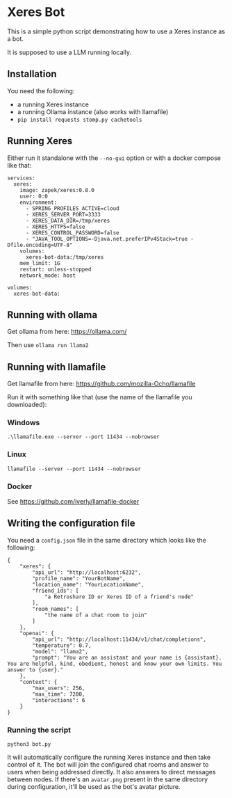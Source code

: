 # Xeres Bot

This is a simple python script demonstrating how to use a Xeres instance as a bot.

It is supposed to use a LLM running locally.

## Installation

You need the following:

- a running Xeres instance
- a running Ollama instance (also works with llamafile)
- `pip install requests stomp.py cachetools`

## Running Xeres

Either run it standalone with the `--no-gui` option or with a docker compose like that:

```
services:
  xeres:
    image: zapek/xeres:0.8.0
    user: 0:0
    environment:
      - SPRING_PROFILES_ACTIVE=cloud
      - XERES_SERVER_PORT=3333
      - XERES_DATA_DIR=/tmp/xeres
      - XERES_HTTPS=false
      - XERES_CONTROL_PASSWORD=false
      - "JAVA_TOOL_OPTIONS=-Djava.net.preferIPv4Stack=true -Dfile.encoding=UTF-8"
    volumes:
      xeres-bot-data:/tmp/xeres
    mem_limit: 1G
    restart: unless-stopped
    network_mode: host
    
volumes:
  xeres-bot-data:
```

## Running with ollama

Get ollama from here: https://ollama.com/

Then use `ollama run llama2`

## Running with llamafile

Get llamafile from here: https://github.com/mozilla-Ocho/llamafile

Run it with something like that (use the name of the llamafile you downloaded):

### Windows

`.\llamafile.exe --server --port 11434 --nobrowser`

### Linux

`llamafile --server --port 11434 --nobrowser`

### Docker

See https://github.com/iverly/llamafile-docker

## Writing the configuration file

You need a `config.json` file in the same directory which looks like the following:

```
{
    "xeres": {
        "api_url": "http://localhost:6232",
        "profile_name": "YourBotName",
        "location_name": "YourLocationName",
        "friend_ids": [
            "a Retroshare ID or Xeres ID of a friend's node"
        ],
        "room_names": [
            "the name of a chat room to join"
        ]
    },
    "openai": {
        "api_url": "http://localhost:11434/v1/chat/completions",
        "temperature": 0.7,
        "model": "llama2",
        "prompt": "You are an assistant and your name is {assistant}. You are helpful, kind, obedient, honest and know your own limits. You answer to {user}."
    },
    "context": {
        "max_users": 256,
        "max_time": 7200,
        "interactions": 6
    }
}
```

### Running the script

`python3 bot.py`

It will automatically configure the running Xeres instance and then take control of it. The bot will join the configured chat rooms and answer to users when being addressed directly.
It also answers to direct messages between nodes. If there's an `avatar.png` present in the same directory during configuration, it'll be used as the bot's avatar picture.
